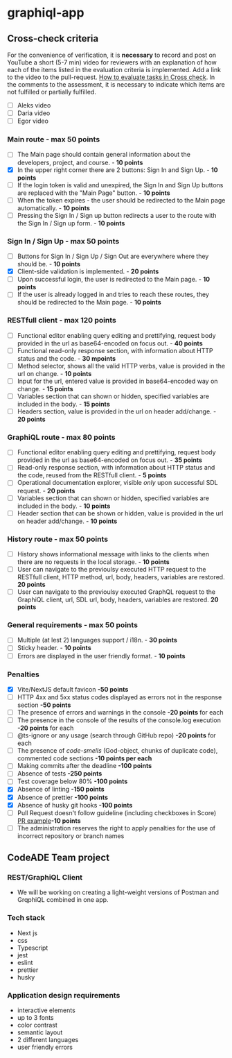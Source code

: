 # graphiql-app

## Cross-check criteria

For the convenience of verification, it is **necessary** to record and post on YouTube a short (5-7 min) video for reviewers with an explanation of how each of the items listed in the evaluation criteria is implemented. Add a link to the video to the pull-request. [How to evaluate tasks in Cross check](https://docs.rs.school/#/en/cross-check-flow). In the comments to the assessment, it is necessary to indicate which items are not fulfilled or partially fulfilled.

- [ ] Aleks video
- [ ] Daria video
- [ ] Egor video

### Main route - max 50 points

[](https://github.com/rolling-scopes-school/tasks/blob/master/react/modules/tasks/final.md#main-route---max-50-points)

- [ ] The Main page should contain general information about the developers, project, and course. - **10 points**
- [x] In the upper right corner there are 2 buttons: Sign In and Sign Up. - **10 points**
- [ ] If the login token is valid and unexpired, the Sign In and Sign Up buttons are replaced with the "Main Page" button. - **10 points**
- [ ] When the token expires - the user should be redirected to the Main page automatically. - **10 points**
- [ ] Pressing the Sign In / Sign up button redirects a user to the route with the Sign In / Sign up form. - **10 points**

### Sign In / Sign Up - max 50 points

[](https://github.com/rolling-scopes-school/tasks/blob/master/react/modules/tasks/final.md#sign-in--sign-up---max-50-points)

- [ ] Buttons for Sign In / Sign Up / Sign Out are everywhere where they should be. - **10 points**
- [x] Client-side validation is implemented. - **20 points**
- [ ] Upon successful login, the user is redirected to the Main page. - **10 points**
- [ ] If the user is already logged in and tries to reach these routes, they should be redirected to the Main page. - **10 points**

### RESTfull client - max 120 points

[](https://github.com/rolling-scopes-school/tasks/blob/master/react/modules/tasks/final.md#restfull-client---max-120-points)

- [ ] Functional editor enabling query editing and prettifying, request body provided in the url as base64-encoded on focus out. - **40 points**
- [ ] Functional read-only response section, with information about HTTP status and the code. - **30 mpoints**
- [ ] Method selector, shows all the valid HTTP verbs, value is provided in the url on change. - **10 points**
- [ ] Input for the url, entered value is provided in base64-encoded way on change. - **15 points**
- [ ] Variables section that can shown or hidden, specified variables are included in the body. - **15 points**
- [ ] Headers section, value is provided in the url on header add/change. - **20 points**

### GraphiQL route - max 80 points

[](https://github.com/rolling-scopes-school/tasks/blob/master/react/modules/tasks/final.md#graphiql-route---max-80-points)

- [ ] Functional editor enabling query editing and prettifying, request body provided in the url as base64-encoded on focus out. - **35 points**
- [ ] Read-only response section, with information about HTTP status and the code, reused from the RESTfull client. - **5 points**
- [ ] Operational documentation explorer, visible _only_ upon successful SDL request. - **20 points**
- [ ] Variables section that can shown or hidden, specified variables are included in the body. - **10 points**
- [ ] Header section that can be shown or hidden, value is provided in the url on header add/change. - **10 points**

### History route - max 50 points

[](https://github.com/rolling-scopes-school/tasks/blob/master/react/modules/tasks/final.md#history-route---max-50-points)

- [ ] History shows informational message with links to the clients when there are no requests in the local storage. - **10 points**
- [ ] User can navigate to the previoulsy executed HTTP request to the RESTfull client, HTTP method, url, body, headers, variables are restored. **20 points**
- [ ] User can navigate to the previoulsy executed GraphQL request to the GraphiQL client, url, SDL url, body, headers, variables are restored. **20 points**

### General requirements - max 50 points

[](https://github.com/rolling-scopes-school/tasks/blob/master/react/modules/tasks/final.md#general-requirements---max-50-points)

- [ ] Multiple (at lest 2) languages support / i18n. - **30 points**
- [ ] Sticky header. - **10 points**
- [ ] Errors are displayed in the user friendly format. - **10 points**

### Penalties

[](https://github.com/rolling-scopes-school/tasks/blob/master/react/modules/tasks/final.md#penalties)

- [x] Vite/NextJS default favicon **-50 points**
- [ ] HTTP 4xx and 5xx status codes displayed as errors not in the response section **-50 points**
- [ ] The presence of errors and warnings in the console **-20 points** for each
- [ ] The presence in the console of the results of the console.log execution **-20 points** for each
- [ ] @ts-ignore or any usage (search through GitHub repo) **-20 points** for each
- [ ] The presence of _code-smells_ (God-object, chunks of duplicate code), commented code sections **-10 points per each**
- [ ] Making commits after the deadline **-100 points**
- [ ] Absence of tests **-250 points**
- [ ] Test coverage below 80% **-100 points**
- [x] Absence of linting **-150 points**
- [x] Absence of prettier **-100 points**
- [x] Absence of husky git hooks **-100 points**
- [ ] Pull Request doesn't follow guideline (including checkboxes in Score) [PR example](https://docs.rs.school/#/en/pull-request-review-process?id=pull-request-description-must-contain-the-following)**-10 points**
- [ ] The administration reserves the right to apply penalties for the use of incorrect repository or branch names

## CodeADE Team project

### REST/GraphiQL Client

- We will be working on creating a light-weight versions of Postman and GrqphiQL combined in one app.

### Tech stack

- Next js
- css
- Typescript
- jest
- eslint
- prettier
- husky

### Application design requirements

- interactive elements
- up to 3 fonts
- color contrast
- semantic layout
- 2 different languages
- user friendly errors
